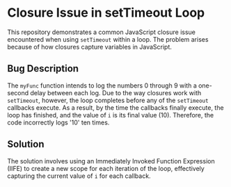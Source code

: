 # Closure Issue in setTimeout Loop
This repository demonstrates a common JavaScript closure issue encountered when using `setTimeout` within a loop.  The problem arises because of how closures capture variables in JavaScript.

## Bug Description
The `myFunc` function intends to log the numbers 0 through 9 with a one-second delay between each log.  Due to the way closures work with `setTimeout`, however, the loop completes before any of the `setTimeout` callbacks execute.  As a result, by the time the callbacks finally execute, the loop has finished, and the value of `i` is its final value (10).  Therefore, the code incorrectly logs '10' ten times.

## Solution
The solution involves using an Immediately Invoked Function Expression (IIFE) to create a new scope for each iteration of the loop, effectively capturing the current value of `i` for each callback.